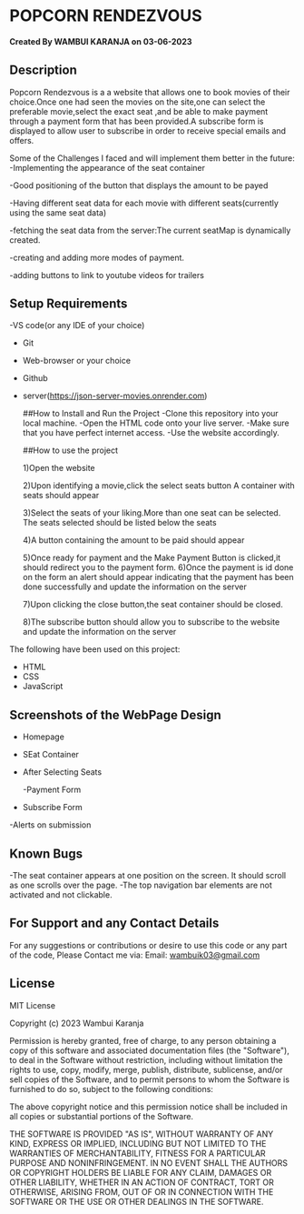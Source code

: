   # POPCORN RENDEZVOUS

#### Created By WAMBUI KARANJA on 03-06-2023



## Description

Popcorn Rendezvous is a a website that allows one to book movies of their choice.Once one had seen the movies on the site,one can select the preferable movie,select the exact seat ,and be able to make payment through a payment form that has been provided.A subscribe form is displayed to allow user to subscribe in order to receive special emails and offers.

Some of the Challenges I faced and will implement them better in the future:
 -Implementing the appearance of the seat container
 
 -Good positioning of the button that displays the amount to be payed
 
 -Having different seat data for each movie with different seats(currently using the same seat data)
 
 -fetching the seat data from the server:The current seatMap is dynamically created.
 
 -creating and adding more modes of payment.
 
 -adding buttons to link to youtube videos for trailers
 

## Setup Requirements
-VS code(or any IDE of your choice)
- Git
- Web-browser or your choice
- Github
- server(https://json-server-movies.onrender.com)

  ##How to Install and Run the Project
  -Clone this repository into your local machine.
  -Open the HTML code onto your live server.
  -Make sure that you have perfect internet access.
  -Use the website accordingly.
  
  
  ##How to use the project
  
  1)Open the website
  
  2)Upon identifying a movie,click the select seats button
  A container with seats should appear
  
  3)Select the seats of your liking.More than one seat can be selected.
  The seats selected should be listed below the seats
  
  4)A button  containing the amount to  be paid should appear
  
  5)Once ready for payment and the Make Payment Button is clicked,it should redirect you to the payment form.
  6)Once the payment is id done on the form an alert should appear indicating that the payment has been done successfully and update the information on the server
  
  7)Upon clicking the close button,the seat container should be closed.
  
  8)The subscribe button should allow you to subscribe to the website and update the information on the server
  
The following have been used on this project:

- HTML
- CSS
- JavaScript





## Screenshots of the WebPage Design

- Homepage

 

- SEat Container

  

- After Selecting Seats

  

  -Payment Form

 

- Subscribe Form

  

-Alerts on submission


## Known Bugs

-The seat container appears at one position on the screen. It should scroll as one scrolls over the page.
-The  top navigation bar elements are not activated and not clickable.

## For Support and any Contact Details
For any suggestions or contributions or desire to use this code or any part of the code,
Please Contact me via:
 Email: wambuik03@gmail.com

## License

MIT License

Copyright (c) 2023  Wambui Karanja

Permission is hereby granted, free of charge, to any person obtaining a copy
of this software and associated documentation files (the "Software"), to deal
in the Software without restriction, including without limitation the rights
to use, copy, modify, merge, publish, distribute, sublicense, and/or sell
copies of the Software, and to permit persons to whom the Software is
furnished to do so, subject to the following conditions:

The above copyright notice and this permission notice shall be included in all
copies or substantial portions of the Software.

THE SOFTWARE IS PROVIDED "AS IS", WITHOUT WARRANTY OF ANY KIND, EXPRESS OR
IMPLIED, INCLUDING BUT NOT LIMITED TO THE WARRANTIES OF MERCHANTABILITY,
FITNESS FOR A PARTICULAR PURPOSE AND NONINFRINGEMENT. IN NO EVENT SHALL THE
AUTHORS OR COPYRIGHT HOLDERS BE LIABLE FOR ANY CLAIM, DAMAGES OR OTHER
LIABILITY, WHETHER IN AN ACTION OF CONTRACT, TORT OR OTHERWISE, ARISING FROM,
OUT OF OR IN CONNECTION WITH THE SOFTWARE OR THE USE OR OTHER DEALINGS IN THE
SOFTWARE.


